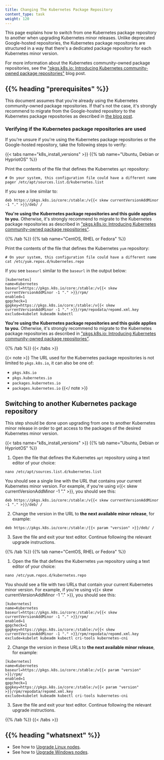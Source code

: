 ```yaml
---
title: Changing The Kubernetes Package Repository
content_type: task
weight: 120
---
```


<!-- overview -->

This page explains how to switch from one Kubernetes package repository to another
when upgrading Kubernetes minor releases. Unlike deprecated Google-hosted
repositories, the Kubernetes package repositories are structured in a way that
there's a dedicated package repository for each Kubernetes minor version.

For more information about the Kubernetes community-owned package repositories,
see the ["pkgs.k8s.io: Introducing Kubernetes community-owned package repositories"](/2023/08/15/pkgs-k8s-io-introduction/)
blog post.

## {{% heading "prerequisites" %}}

This document assumes that you're already using the Kubernetes community-owned
package repositories. If that's not the case, it's strongly recommend to migrate
from the Google-hosted repository to the Kubernetes package repositories
as described in [the blog post](TBD).

### Verifying if the Kubernetes package repositories are used

If you're unsure if you're using the Kubernetes package repositories or the
Google-hosted repository, take the following steps to verify:

{{< tabs name="k8s_install_versions" >}}
{{% tab name="Ubuntu, Debian or HypriotOS" %}}

Print the contents of the file that defines the Kubernetes `apt` repository:

```shell
# On your system, this configuration file could have a different name
pager /etc/apt/sources.list.d/kubernetes.list
```

If you see a line similar to:

```
deb https://pkgs.k8s.io/core:/stable:/v{{< skew currentVersionAddMinor -1 "." >}}/deb/ /
```

**You're using the Kubernetes package repositories and this guide applies to you.**
Otherwise, it's strongly recommend to migrate to the Kubernetes package repositories
as described in ["pkgs.k8s.io: Introducing Kubernetes community-owned package repositories"](/2023/08/15/pkgs-k8s-io-introduction/).

{{% /tab %}}
{{% tab name="CentOS, RHEL or Fedora" %}}

Print the contents of the file that defines the Kubernetes `yum` repository:

```shell
# On your system, this configuration file could have a different name
cat /etc/yum.repos.d/kubernetes.repo
```

If you see `baseurl` similar to the `baseurl` in the output below:

```
[kubernetes]
name=Kubernetes
baseurl=https://pkgs.k8s.io/core:/stable:/v{{< skew currentVersionAddMinor -1 "." >}}/rpm/
enabled=1
gpgcheck=1
gpgkey=https://pkgs.k8s.io/core:/stable:/v{{< skew currentVersionAddMinor -1 "." >}}/rpm/repodata/repomd.xml.key
exclude=kubelet kubeadm kubectl
```

**You're using the Kubernetes package repositories and this guide applies to you.**
Otherwise, it's strongly recommend to migrate to the Kubernetes package repositories
as described in ["pkgs.k8s.io: Introducing Kubernetes community-owned package repositories"](/2023/08/15/pkgs-k8s-io-introduction/).

{{% /tab %}}
{{< /tabs >}}

{{< note >}}
The URL used for the Kubernetes package repositories is not limited to `pkgs.k8s.io`,
it can also be one of:

- `pkgs.k8s.io`
- `pkgs.kubernetes.io`
- `packages.kubernetes.io`
- `packages.kubernetes.io`
{{</ note >}}

<!-- steps -->

## Switching to another Kubernetes package repository

This step should be done upon upgrading from one to another Kubernetes minor
release in order to get access to the packages of the desired Kubernetes minor
version.

{{< tabs name="k8s_install_versions" >}}
{{% tab name="Ubuntu, Debian or HypriotOS" %}}

1. Open the file that defines the Kubernetes `apt` repository using a text editor of your choice:

```shell
nano /etc/apt/sources.list.d/kubernetes.list
```

You should see a single line with the URL that contains your current Kubernetes
minor version. For example, if you're using v{{< skew currentVersionAddMinor -1 "." >}},
you should see this:

```
deb https://pkgs.k8s.io/core:/stable:/v{{< skew currentVersionAddMinor -1 "." >}}/deb/ /
```

2. Change the version in the URL to **the next available minor release**, for example:

```
deb https://pkgs.k8s.io/core:/stable:/{{< param "version" >}}/deb/ /
```

3. Save the file and exit your text editor. Continue following the relevant upgrade instructions.

{{% /tab %}}
{{% tab name="CentOS, RHEL or Fedora" %}}

1. Open the file that defines the Kubernetes `yum` repository using a text editor of your choice:

```shell
nano /etc/yum.repos.d/kubernetes.repo
```

You should see a file with two URLs that contain your current Kubernetes
minor version. For example, if you're using v{{< skew currentVersionAddMinor -1 "." >}},
you should see this:

```
[kubernetes]
name=Kubernetes
baseurl=https://pkgs.k8s.io/core:/stable:/v{{< skew currentVersionAddMinor -1 "." >}}/rpm/
enabled=1
gpgcheck=1
gpgkey=https://pkgs.k8s.io/core:/stable:/v{{< skew currentVersionAddMinor -1 "." >}}/rpm/repodata/repomd.xml.key
exclude=kubelet kubeadm kubectl cri-tools kubernetes-cni
```

2. Change the version in these URLs to **the next available minor release**, for example:

```
[kubernetes]
name=Kubernetes
baseurl=https://pkgs.k8s.io/core:/stable:/v{{< param "version" >}}/rpm/
enabled=1
gpgcheck=1
gpgkey=https://pkgs.k8s.io/core:/stable:/v{{< param "version" >}}/rpm/repodata/repomd.xml.key
exclude=kubelet kubeadm kubectl cri-tools kubernetes-cni
```

3. Save the file and exit your text editor. Continue following the relevant upgrade instructions.

{{% /tab %}}
{{< /tabs >}}

## {{% heading "whatsnext" %}}

* See how to [Upgrade Linux nodes](/docs/tasks/administer-cluster/kubeadm/upgrading-linux-nodes/).
* See how to [Upgrade Windows nodes](/docs/tasks/administer-cluster/kubeadm/upgrading-windows-nodes/).

